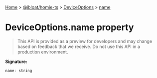 [Home](./index) &gt; [@ibloat/homie-ts](./homie-ts.md) &gt; [DeviceOptions](./homie-ts.deviceoptions.md) &gt; [name](./homie-ts.deviceoptions.name.md)

# DeviceOptions.name property

> This API is provided as a preview for developers and may change based on feedback that we receive. Do not use this API in a production environment.


**Signature:**
```javascript
name: string
```
